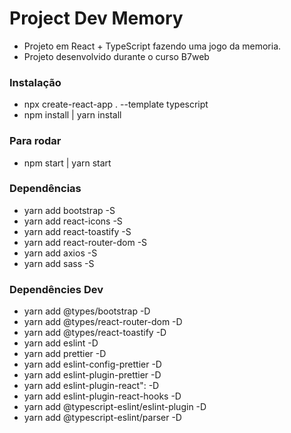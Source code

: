 # Project Dev Memory

- Projeto em React + TypeScript fazendo uma jogo da memoria.
- Projeto desenvolvido durante o curso B7web

### Instalação

- npx create-react-app . --template typescript
- npm install | yarn install

### Para rodar

- npm start | yarn start

### Dependências

- yarn add bootstrap -S
- yarn add react-icons -S
- yarn add react-toastify -S
- yarn add react-router-dom -S
- yarn add axios -S
- yarn add sass -S

### Dependêncies Dev

- yarn add @types/bootstrap -D
- yarn add @types/react-router-dom -D
- yarn add @types/react-toastify -D
- yarn add eslint -D
- yarn add prettier -D
- yarn add eslint-config-prettier -D
- yarn add eslint-plugin-prettier -D
- yarn add eslint-plugin-react": -D
- yarn add eslint-plugin-react-hooks -D
- yarn add @typescript-eslint/eslint-plugin -D
- yarn add @typescript-eslint/parser -D
